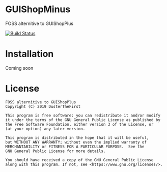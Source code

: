 # GUIShopMinus
FOSS alternitive to GUIShopPlus

[![Build Status](https://travis-ci.org/DusterTheFirst/GUIShopMinus.svg?branch=master)](https://travis-ci.org/DusterTheFirst/GUIShopMinus)

# Installation

Coming soon

# License

    FOSS alternitive to GUIShopPlus 
    Copyright (C) 2019 DusterTheFirst

    This program is free software: you can redistribute it and/or modify
    it under the terms of the GNU General Public License as published by
    the Free Software Foundation, either version 3 of the License, or
    (at your option) any later version.

    This program is distributed in the hope that it will be useful,
    but WITHOUT ANY WARRANTY; without even the implied warranty of
    MERCHANTABILITY or FITNESS FOR A PARTICULAR PURPOSE.  See the
    GNU General Public License for more details.

    You should have received a copy of the GNU General Public License
    along with this program. If not, see <https://www.gnu.org/licenses/>.
